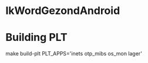 IkWordGezondAndroid
===================

Building PLT
============
make build-plt PLT_APPS='inets otp_mibs os_mon lager'
